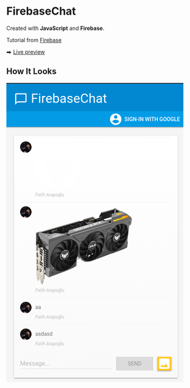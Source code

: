 # FirebaseChat

Created with **JavaScript** and **Firebase**.

Tutorial from [Firebase](https://firebase.google.com/)

⮕ [Live preview](https://chat-firebase-2c12e.web.app/)

## How It Looks

![ss](readme.png)
